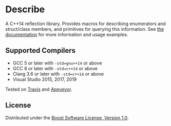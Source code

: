 # Describe

A C++14 reflection library. Provides macros for describing enumerators and
struct/class members, and primitives for querying this information. See
[the documentation](https://pdimov.github.io/describe) for more information
and usage examples.

## Supported Compilers

* GCC 5 or later with `-std=gnu++14` or above
* GCC 8 or later with `-std=c++14` or above
* Clang 3.6 or later with `-std=c++14` or above
* Visual Studio 2015, 2017, 2019

Tested on [Travis](https://travis-ci.org/github/pdimov/describe/) and
[Appveyor](https://ci.appveyor.com/project/pdimov/describe).

## License

Distributed under the [Boost Software License, Version 1.0](http://boost.org/LICENSE_1_0.txt).
